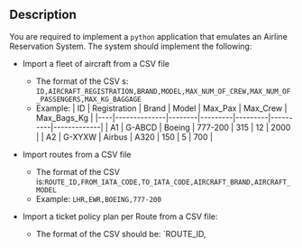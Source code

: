## Description

You are required to implement a `python` application that emulates an Airline Reservation System.
The system should implement the following:

* Import a fleet of aircraft from a CSV file
    * The format of the CSV s: `ID,AIRCRAFT_REGISTRATION,BRAND,MODEL,MAX_NUM_OF_CREW,MAX_NUM_OF_PASSENGERS,MAX_KG_BAGGAGE`
    * Example:
      | ID | Registration | Brand  | Model   | Max_Pax | Max_Crew | Max_Bags_Kg |
      |----|--------------|--------|---------|---------|----------|-------------|
      | A1 | G-ABCD       | Boeing | 777-200 | 315     | 12       | 2000        |
      | A2 | G-XYXW       | Airbus | A320    | 150     | 5        | 700         |

* Import routes from a CSV file
   * The format of the CSV is:`ROUTE_ID,FROM_IATA_CODE,TO_IATA_CODE,AIRCRAFT_BRAND,AIRCRAFT_MODEL`
   * Example: `LHR,EWR,BOEING,777-200`

* Import a ticket policy plan per Route from a CSV file:
   * The format of the CSV should be: `ROUTE_ID,

  
